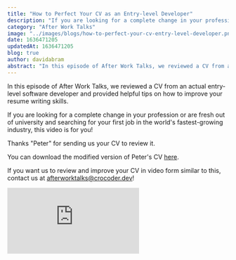 ```yaml
---
title: "How to Perfect Your CV as an Entry-level Developer"
description: "If you are looking for a complete change in your profession or are fresh out of university and searching for your first job in the world's fastest-growing industry, this video is for you!"
category: "After Work Talks"
image: "../images/blogs/how-to-perfect-your-cv-entry-level-developer.png"
date: 1636471205
updatedAt: 1636471205
blog: true
author: davidabram
abstract: "In this episode of After Work Talks, we reviewed a CV from an actual entry-level software developer and provided helpful tips on how to improve your resume writing skills. "
---
```


In this episode of After Work Talks, we reviewed a CV from an actual entry-level software developer and provided helpful tips on how to improve your resume writing skills. 

If you are looking for a complete change in your profession or are fresh out of university and searching for your first job in the world's fastest-growing industry, this video is for you!

Thanks "Peter" for sending us your CV to review it.

You can download the modified version of Peter's CV [here](https://bit.ly/3wvx3B0). 

If you want us to review and improve your CV in video form similar to this, contact us at [afterworktalks@crocoder.dev](mailto:afterworktalks@crocoder.dev)!

<div class="iframe-wrapper ">
  <iframe  src="https://www.youtube-nocookie.com/embed/9dW7ust_cb4" title="YouTube video player" frameborder="0" allow="accelerometer; autoplay; clipboard-write; encrypted-media; gyroscope; picture-in-picture" allowfullscreen></iframe>
</div>